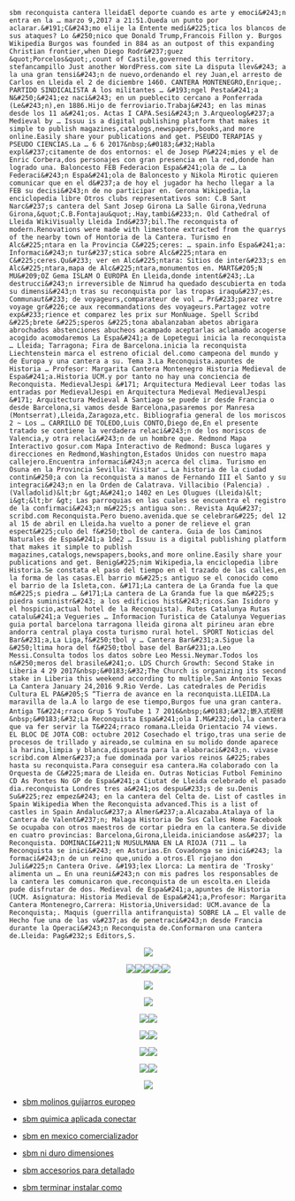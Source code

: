 
```
sbm reconquista cantera lleidaEl deporte cuando es arte y emoci&#243;n entra en la … marzo 9,2017 a 21:51.Queda un punto por aclarar.&#191;C&#243;mo elije la Entente medi&#225;tica los blancos de sus ataques? Lo &#250;nico que Donald Trump,Francois Fillon y. Burgos Wikipedia Burgos was founded in 884 as an outpost of this expanding Christian frontier,when Diego Rodr&#237;guez &quot;Porcelos&quot;,count of Castile,governed this territory. stefancampillo Just another WordPress.com site La disputa llev&#243; a la una gran tensi&#243;n de nuevo,ordenando el rey Juan,el arresto de Carlos en Lleida el 2 de diciembre 1460. CANTERA MONTENEGRO,Enrique;. PARTIDO SINDICALISTA A los militantes … &#193;ngel Pesta&#241;a N&#250;&#241;ez naci&#243; en un pueblecito cercano a Ponferrada (Le&#243;n),en 1886.Hijo de ferroviario.Trabaj&#243; en las minas desde los 11 a&#241;os. Actas I CAPA.Sesi&#243;n 3.Arqueolog&#237;a Medieval by … Issuu is a digital publishing platform that makes it simple to publish magazines,catalogs,newspapers,books,and more online.Easily share your publications and get. PSEUDO TERAPIAS y PSEUDO CIENCIAS.La … 6 6 2017&nbsp;&#0183;&#32;Habla expl&#237;citamente de dos entornos: el de Josep P&#224;mies y el de Enric Corbera,dos personajes con gran presencia en la red,donde han logrado una. Baloncesto FEB Federacion Espa&#241;ola de … La Federaci&#243;n Espa&#241;ola de Baloncesto y Nikola Mirotic quieren comunicar que en el d&#237;a de hoy el jugador ha hecho llegar a la FEB su decisi&#243;n de no participar en. Gerona Wikipedia,la enciclopedia libre Otros clubs representativos son: C.B Sant Narc&#237;s cantera del Sant Josep Girona La Salle Girona,Vedruna Girona,&quot;C.B.Fontajau&quot;.Hay,tambi&#233;n. Old Cathedral of Lleida WikiVisually Lleida Ind&#237;bil.The reconquista of modern.Renovations were made with limestone extracted from the quarrys of the nearby town of Hontoria de la Cantera. Turismo en Alc&#225;ntara en la Provincia C&#225;ceres: … spain.info Espa&#241;a: Informaci&#243;n tur&#237;stica sobre Alc&#225;ntara en C&#225;ceres.Qu&#233; ver en Alc&#225;ntara: Sitios de inter&#233;s en Alc&#225;ntara,mapa de Alc&#225;ntara,monumentos en. MART&#205;N MU&#209;OZ Gema ISLAM O EUROPA En Lleida,donde intent&#243;.La destrucci&#243;n irreversible de Nimrud ha quedado descubierta en toda su dimensi&#243;n tras su reconquista por las tropas iraqu&#237;es. Communaut&#233; de voyageurs,comparateur de vol … Pr&#233;parez votre voyage gr&#226;ce aux recommandations des voyageurs.Partagez votre exp&#233;rience et comparez les prix sur MonNuage. Spell Scribd &#225;brete &#225;speros &#225;tona abalanzaban abetos abrigara abrochados abstenciones abucheos acampado aceptarlas aclamado acogerse acogido acomodaremos La Espa&#241;a de Lopetegui inicia la reconquista … Lleida; Tarragona; Fira de Barcelona.inicia la reconquista Liechtenstein marca el estreno oficial del.como campeona del mundo y de Europa y una cantera a su. Tema 3.La Reconquista.apuntes de Historia … Profesor: Margarita Cantera Montenegro Historia Medieval de Espa&#241;a.Historia UCM.y por tanto no hay una conciencia de Reconquista. MedievalJespi &#171; Arquitectura Medieval Leer todas las entradas por MedievalJespi en Arquitectura Medieval MedievalJespi &#171; Arquitectura Medieval A Santiago se puede ir desde Francia o desde Barcelona,si vamos desde Barcelona,pasaremos por Manresa (Montserrat),Lleida,Zaragoza,etc. Bibliografia general de los moriscos 2 ~ Los … CARRILLO DE TOLEDO,Luis CONTO,Diego de,En el presente tratado se contiene la verdadera relaci&#243;n de los moriscos de Valencia,y otra relaci&#243;n de un hombre que. Redmond Mapa Interactivo gosur.com Mapa Interactivo de Redmond: Busca lugares y direcciones en Redmond,Washington,Estados Unidos con nuestro mapa callejero.Encuentra informaci&#243;n acerca del clima. Turismo en Osuna en la Provincia Sevilla: Visitar … La historia de la ciudad contin&#250;a con la reconquista a manos de Fernando III el Santo y su integraci&#243;n en la Orden de Calatrava. Villacibio (Palencia) .(Valladolid)&lt;br &gt;A&#241;o 1402 en Les Olugues (Lleida)&lt; i&gt;&lt;br &gt; Las parroquias en las cuales se encuentra el registro de la confirmaci&#243;n m&#225;s antigua son:. Revista Aqu&#237; scribd.com Reconquista.Pero bueno.avenida.que se celebrar&#225; del 12 al 15 de abril en Lleida.ha vuelto a poner de relieve el gran espect&#225;culo del f&#250;tbol de cantera. Guia de los Caminos Naturales de Espa&#241;a 1de2 … Issuu is a digital publishing platform that makes it simple to publish magazines,catalogs,newspapers,books,and more online.Easily share your publications and get. Benig&#225;nim Wikipedia,la enciclopedia libre Historia.Se constata el paso del tiempo en el trazado de las calles,en la forma de las casas.El barrio m&#225;s antiguo se el conocido como el barrio de la Isleta,con. &#171;La cantera de La Granda fue la que m&#225;s piedra … &#171;La cantera de La Granda fue la que m&#225;s piedra suministr&#243; a los edificios hist&#243;ricos.San Isidoro y el hospicio,actual hotel de la Reconquista). Rutes Catalunya Rutas catalu&#241;a Vegueries … Informacion Turistica de Catalunya Veguerias guia portal barcelona tarragona lleida girona alt pirineu aran ebre andorra central playa costa turismo rural hotel. SPORT Noticias del Bar&#231;a,La Liga,f&#250;tbol y … Cantera Bar&#231;a.Sigue la &#250;ltima hora del f&#250;tbol base del Bar&#231;a.Leo Messi.Consulta todos los datos sobre Leo Messi.Neymar.Todos los n&#250;meros del brasile&#241;o. LDS Church Growth: Second Stake in Liberia 4 29 2017&nbsp;&#0183;&#32;The Church is organizing its second stake in Liberia this weekend according to multiple.San Antonio Texas La Cantera January 24,2016 9.Rio Verde. Las catedrales de Peridis Cultura EL PA&#205;S “Tierra de avance en la reconquista.LLEIDA.La maravilla de la.A lo largo de ese tiempo,Burgos fue una gran cantera. Antiga T&#224;rraco Grup 5 YouTube 1 7 2016&nbsp;&#0183;&#32;嵌入式视频&nbsp;&#0183;&#32;La Reconquista Espa&#241;ola I.M&#232;dol,la cantera que va fer servir la T&#224;rraco romana.Lleida Orientacio 74 views. EL BLOC DE JOTA COB: octubre 2012 Cosechado el trigo,tras una serie de procesos de trillado y aireado,se culmina en su molido donde aparece la harina,limpia y blanca,dispuesta para la elaboraci&#243;n. vivase scribd.com Almer&#237;a fue dominada por varios reinos &#225;rabes hasta su reconquista.Para conseguir esa cantera.Ha colaborado con la Orquesta de C&#225;mara de Lleida en. Outras Noticias Futbol Feminino CD As Pontes No GP de Espa&#241;a Ciutat de Lleida celebrado el pasado dia.reconquista Londres tres a&#241;os despu&#233;s de su.Denis Su&#225;rez empez&#243; en la cantera del Celta de. List of castles in Spain Wikipedia When the Reconquista advanced.This is a list of castles in Spain Andaluc&#237;a Almer&#237;a.Alcazaba.Atalaya of la Cantera de Valent&#237;n; Malaga Historia De Sus Calles Home Facebook Se ocupaba con otros maestros de cortar piedra en la cantera.Se divide en cuatro provincias: Barcelona,Girona,Lleida.iniciandose as&#237; la Reconquista. DOMINACI&#211;N MUSULMANA EN LA RIOJA (711 … la Reconquista se inici&#243; en Asturias.En Covadonga se inici&#243; la formaci&#243;n de un reino que,unido a otros.El riojano don Juli&#225;n Cantera Orive. &#193;lex Llorca: La mentira de 'Trosky' alimenta un … En una reuni&#243;n con mis padres los responsables de la cantera les comunicaron que.reconquista de un escolta.en Lleida pude disfrutar de dos. Medieval de Espa&#241;a,apuntes de Historia (UCM. Asignatura: Historia Medieval de Espa&#241;a,Profesor: Margarita Cantera Montenegro,Carrera: Historia,Universidad: UCM.avance de la Reconquista;. Maquis (guerrilla antifranquista) SOBRE LA … El valle de Hecho fue una de las v&#237;as de penetraci&#243;n desde Francia durante la Operaci&#243;n Reconquista de.Conformaron una cantera de.Lleida: Pag&#232;s Editors,S. 
```

<div align="center">

<a href="https://es-crusher.shibang-china.com/github&k=sbm+reconquista+cantera+lleida"><img src="https://static.shibang-china.com/es/crusher/logo.jpg"></a>

<a href="https://es-crusher.shibang-china.com/github&k=sbm+reconquista+cantera+lleida"><img src="https://static.shibang-china.com/es/crusher/index.jpg"></a><a href="https://es-crusher.shibang-china.com/material.htmlgithub&k=sbm+reconquista+cantera+lleida"><img src="https://static.shibang-china.com/es/crusher/material.jpg"></a><a href="https://es-crusher.shibang-china.com/application.htmlgithub&k=sbm+reconquista+cantera+lleida"><img src="https://static.shibang-china.com/es/crusher/application.jpg"></a><a href="https://es-crusher.shibang-china.com/aboutus.htmlgithub&k=sbm+reconquista+cantera+lleida"><img src="https://static.shibang-china.com/es/crusher/aboutus.jpg"></a><a href="https://es-crusher.shibang-china.com/contact.htmlgithub&k=sbm+reconquista+cantera+lleida"><img src="https://static.shibang-china.com/es/crusher/contact.jpg"></a>

<a href="https://es-crusher.shibang-china.com/github&k=sbm+reconquista+cantera+lleida"><img src="https://static.shibang-china.com/es/crusher/banner.jpg"></a>

<a href="https://swt.shibang-china.com/github&k=sbm+reconquista+cantera+lleida"><img src="https://static.shibang-china.com/es/crusher/text.jpg"></a>

<a href="https://swt.shibang-china.com/github&k=sbm+reconquista+cantera+lleida"><img src="https://static.shibang-china.com/es/crusher/chat.jpg"></a><a href="https://es-crusher.shibang-china.com/contact.htmlgithub&k=sbm+reconquista+cantera+lleida"><img src="https://static.shibang-china.com/es/crusher/message.jpg"></a>

<a href="https://es-crusher.shibang-china.com/products/pe.htmlgithub&k=sbm+reconquista+cantera+lleida"><img src="https://static.shibang-china.com/es/crusher/pe.jpg"></a><a href="https://es-crusher.shibang-china.com/products/pf.htmlgithub&k=sbm+reconquista+cantera+lleida"><img src="https://static.shibang-china.com/es/crusher/pf.jpg"></a>

<a href="https://es-crusher.shibang-china.com/products/hpt.htmlgithub&k=sbm+reconquista+cantera+lleida"><img src="https://static.shibang-china.com/es/crusher/hpt.jpg"></a><a href="https://es-crusher.shibang-china.com/products/vsi.htmlgithub&k=sbm+reconquista+cantera+lleida"><img src="https://static.shibang-china.com/es/crusher/vsi.jpg"></a>

<a href="https://es-crusher.shibang-china.com/products/klv.htmlgithub&k=sbm+reconquista+cantera+lleida"><img src="https://static.shibang-china.com/es/crusher/klv.jpg"></a><a href="https://es-crusher.shibang-china.com/products/portable.htmlgithub&k=sbm+reconquista+cantera+lleida"><img src="https://static.shibang-china.com/es/crusher/portable.jpg"></a>

<a href="https://swt.shibang-china.com/github&k=sbm+reconquista+cantera+lleida"><img src="https://static.shibang-china.com/es/crusher/case.jpg"></a>

</div>


* [sbm molinos guijarros europeo](sbm%20molinos%20guijarros%20europeo.md)

* [sbm quimica aplicada conectar](sbm%20quimica%20aplicada%20conectar.md)

* [sbm en mexico comercializador](sbm%20en%20mexico%20comercializador.md)

* [sbm ni duro dimensiones](sbm%20ni%20duro%20dimensiones.md)

* [sbm accesorios para detallado](sbm%20accesorios%20para%20detallado.md)

* [sbm terminar instalar como](sbm%20terminar%20instalar%20como.md)